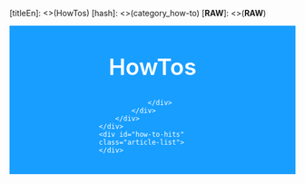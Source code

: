 [titleEn]: <>(HowTos)
[hash]: <>(category_how-to)
[__RAW__]: <>(__RAW__)

<style type='text/css'>

    /* Disable default elements */

    .wiki--header, .category--title, .is--xl, .category--articles {
        display: none;
    }

    .wiki--content {
        margin: 0; padding: 0;
    }

    .wiki-content--category {
        max-width: 100%;
    }

    .how-to-main-content .header-ct {
        background-color: #189eff;
        color: #fff;

        height: 230px;
        padding: 1rem;
    }

    .how-to-main-content .header-ct .headline {
        font-size: 2.5rem;
        text-align: center;
        margin: 2rem 0;
        font-weight: 600;
    }

    .how-to-main-content .ais-search-box {
        width: 100% !important;
    }

    .how-to-main-content .header--search {
        padding: 0;
        margin: 0 auto;
        width: 40%;
        display: block;
    }

    .how-to-main-content .ais-hits:not(.ais-hits__empty) {
        min-width: 320px;
        color: #607182;
        display: grid;
        grid-template-areas: 'col col col';
        grid-gap: 1.25rem;
        margin: 50px auto 50px;
        padding: 1rem;
        max-width: 1100px;
        grid-auto-rows: 250px;
        grid-template-columns: 1fr 1fr 1fr;
    }

    .how-to-main-content .ais-hits__empty {
        padding: 20px;
    }

    .how-to-main-content .ais-hits .ais-hits--item {
        border: 2px solid #dee2e5;
        border-radius: 5px;
        padding: 1.2rem;
        overflow: hidden;
        position: relative;
        min-height: 250px;
    }

    .how-to-main-content .ais-hits .ais-hits--item .title {
        min-height: 50px;
        color: #142432;
        font-size: 1.1875rem;
        margin-bottom: 1rem;
    }

    .how-to-main-content .ais-hits .ais-hits--item .title a {
        color: #142432;
    }

    .how-to-main-content .ais-hits .ais-hits--item .title a:hover {
        color: #75b9e7;
    }

    .how-to-main-content .ais-hits .ais-hits--item .short-desc {
        font-weight: 300;
    }

    @media screen and (max-width: 900px) {
        .how-to-main-content .header--search {
            width: 60%
        }

        .how-to-main-content .ais-hits:not(.ais-hits__empty) {
            margin: 2rem auto 2rem;
            grid-template-areas: 'col col';
            grid-template-columns: 1fr 1fr;
        }
    }

    @media screen and (max-width: 580px) {
        .how-to-main-content .ais-hits:not(.ais-hits__empty) {
            margin: 1rem auto 1rem;
            grid-template-areas: 'col';
            grid-auto-rows: auto;
            grid-template-columns: 1fr;
        }
    }
</style>

<script src="https://cdn.jsdelivr.net/npm/instantsearch.js@2.10.4"></script>

<script>
    document.addEventListener("DOMContentLoaded", function() {
        let hitTemplate = '<div class="article"><div class="title"><a href="/{{{localization}}}{{{seoUrl}}}">{{{navigationTitle}}}</a></div><div class="short-desc">{{{metaDescription}}}</div></div>';

        var search = instantsearch({
            appId: 'NW0OL237LC',
            apiKey: '39f8cc2c26ab96068b16eaa39f95f121',
            indexName: 'WikiEntry',
            routing: true,
            searchParameters: {
                hitsPerPage: 10000,
                distinct: true,
                facets: [
                    'localization',
                    'searchableInAllLanguages',
                    'product',
                    'categories'
                ],
                facetFilters: [
                     [ "localization:en" ],
                     [ "categories:Shopware 6 - Developer > HowTos" ]
                ]
            },
        });

        search.addWidget(
            instantsearch.widgets.hits({
                container: '#how-to-hits',
                templates: {
                    item: hitTemplate,
                    empty: "We didn't find any results for the search <em>\"{{query}}\"</em>"
                }
            })
        );

        search.addWidget(
            instantsearch.widgets.searchBox({
                container: '#how-to-search-box',
                placeholder: 'Search for HowTos or keywords'
            })
        );

        search.start();
    });
</script>

<div class="how-to-main-content">
    <div class="header-ct">
        <div class="headline">
            HowTos
        </div>
        <div class="header--search">
            <div class="algolia-search-box">
                <div id="how-to-search-box">

                </div>
            </div>
        </div>
    </div>
    <div id="how-to-hits" class="article-list">
    </div>
</div>
